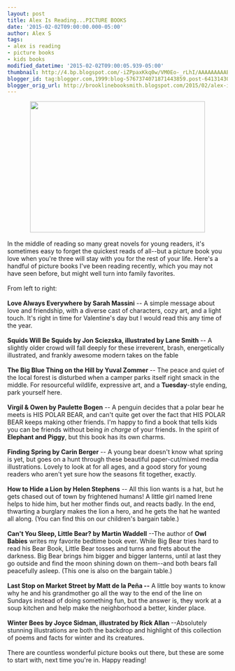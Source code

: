 ```yaml
---
layout: post
title: Alex Is Reading...PICTURE BOOKS
date: '2015-02-02T09:00:00.000-05:00'
author: Alex S
tags:
- alex is reading
- picture books
- kids books
modified_datetime: '2015-02-02T09:00:05.939-05:00'
thumbnail: http://4.bp.blogspot.com/-iZPpaxKkq0w/VM0Eo-_rLhI/AAAAAAAAAEs/grArNlulbe8/s72-c/IMG_0090(1).JPG
blogger_id: tag:blogger.com,1999:blog-5767374071871443859.post-6413143070357599742
blogger_orig_url: http://brooklinebooksmith.blogspot.com/2015/02/alex-is-readingpicture-books.html
---
```


<div class="separator" style="clear: both; text-align: center;"><a href="http://4.bp.blogspot.com/-iZPpaxKkq0w/VM0Eo-_rLhI/AAAAAAAAAEs/grArNlulbe8/s1600/IMG_0090(1).JPG" imageanchor="1" style="margin-left: 1em; margin-right: 1em;"><img border="0" src="http://4.bp.blogspot.com/-iZPpaxKkq0w/VM0Eo-_rLhI/AAAAAAAAAEs/grArNlulbe8/s1600/IMG_0090(1).JPG" height="300" width="400" /></a></div><br />In the middle of reading so many great novels for young readers, it's sometimes easy to forget the quickest reads of all--but a picture book you love when you're three will stay with you for the rest of your life. Here's a handful of picture books I've been reading recently, which you may not have seen before, but might well turn into family favorites.<br /><br />From left to right: <br /><br /><b>Love Always Everywhere by Sarah Massini</b> -- A simple message about love and friendship, with a diverse cast of characters, cozy art, and a light touch. It's right in time for Valentine's day but I would read this any time of the year.<br /><br /><b>Squids Will Be Squids by Jon Sciezska, illustrated by Lane Smith</b> -- A slightly older crowd will fall deeply for these irreverent, brash, energetically illustrated, and frankly awesome modern takes on the fable<br /><br /><b>The Big Blue Thing on the Hill by Yuval Zommer</b> -- The peace and quiet of the local forest is disturbed when a camper parks itself right smack in the middle. For resourceful wildlife, expressive art, and a <b>Tuesday</b>-style ending, park yourself here. <br /><br /><b>Virgil &amp; Owen by Paulette Bogen</b> -- A penguin decides that a polar bear he meets is HIS POLAR BEAR, and can't quite get over the fact that HIS POLAR BEAR keeps making other friends. I'm happy to find a book that tells kids you can be friends without being <i>in charge</i> of your friends. In the spirit of <b>Elephant and Piggy</b>, but this book has its own charms.<br /><br /><b>Finding Spring by Carin Berger</b> -- A young bear doesn't know what spring is yet, but goes on a hunt through these beautiful paper-cut/mixed media illustrations. Lovely to look at for all ages, and a good story for young readers who aren't yet sure how the seasons fit together, exactly.<br /><br /><b>How to Hide a Lion by Helen Stephens</b> -- All this lion wants is a hat, but he gets chased out of town by frightened humans! A little girl named Irene helps to hide him, but her mother finds out, and reacts badly. In the end, thwarting a burglary makes the lion a hero, and he gets the hat he wanted all along. (You can find this on our children's bargain table.)<br /><br /><b>Can't You Sleep, Little Bear? by Martin Waddell</b> --The author of <b>Owl Babies</b> writes my favorite bedtime book ever. While Big Bear tries hard to read his Bear Book, Little Bear tosses and turns and frets about the darkness. Big Bear brings him bigger and bigger lanterns, until at last they go outside and find the moon shining down on them--and both bears fall peacefully asleep. (This one is also on the bargain table.)<br /><br /><b>Last Stop on Market Street by Matt de la Pe</b><b>ña --</b> A little boy wants to know why he and his grandmother go all the way to the end of the line on Sundays instead of doing something fun, but the answer is, they work at a soup kitchen and help make the neighborhood a better, kinder place.<br /><br /><b>Winter Bees by Joyce Sidman, illustrated by Rick Allan</b> --Absolutely stunning illustrations are both the backdrop and highlight of this collection of poems and facts for winter and its creatures.<br /><br />There are countless wonderful picture books out there, but these are some to start with, next time you're in. Happy reading!<br /><br /><br /><br /><br />